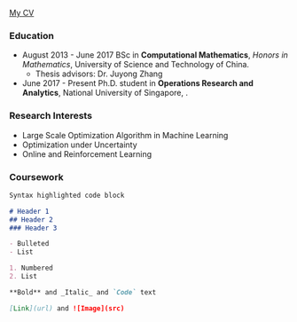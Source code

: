 <!---
## Welcome to My Pages
[Biogrpahy](https://github.com/ascechen/ascechen.github.io/edit/master/Personal.md) | [Personal Stuff](https://github.com/ascechen/ascechen.github.io/edit/master/Personal.md)
--->
[My CV](https://github.com/ascechen/ascechen.github.io/raw/master/chenli201804.pdf)


### Education
- August 2013 - June 2017 BSc in **Computational Mathematics**, *Honors in Mathematics*, University of
Science and Technology of China. 
  - Thesis advisors: Dr. Juyong Zhang
- June 2017 - Present Ph.D. student in **Operations Research and Analytics**, National University of
Singapore, .


### Research Interests

* Large Scale Optimization Algorithm in Machine Learning
* Optimization under Uncertainty
* Online and Reinforcement Learning


### Coursework



```markdown
Syntax highlighted code block

# Header 1
## Header 2
### Header 3

- Bulleted
- List

1. Numbered
2. List

**Bold** and _Italic_ and `Code` text

[Link](url) and ![Image](src)
```
